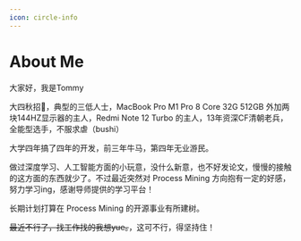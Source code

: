 ```yaml
---
icon: circle-info
---
```

# About Me

大家好，我是Tommy

大四秋招🐶，典型的三低人士，MacBook Pro M1 Pro 8 Core 32G 512GB 外加两块144HZ显示器的主人，Redmi Note 12 Turbo 的主人，13年资深CF清朝老兵，全能型选手，不服求虐（bushi）

大学四年搞了四年的开发，前三年牛马，第四年无业游民。

做过深度学习、人工智能方面的小玩意，没什么新意，也不好发论文，慢慢的接触的这方面的东西就少了。不过最近突然对 Process Mining 方向抱有一定的好感，努力学习ing，感谢导师提供的学习平台！

长期计划打算在 Process Mining 的开源事业有所建树。

~~最近不行了，找工作找的我想yue。~~，这可不行，得坚持住！

    